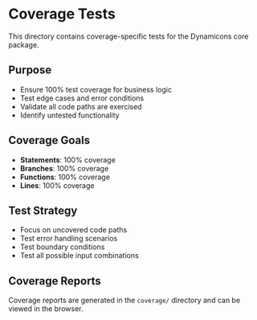 # Coverage Tests

This directory contains coverage-specific tests for the Dynamicons core package.

## Purpose

- Ensure 100% test coverage for business logic
- Test edge cases and error conditions
- Validate all code paths are exercised
- Identify untested functionality

## Coverage Goals

- **Statements**: 100% coverage
- **Branches**: 100% coverage
- **Functions**: 100% coverage
- **Lines**: 100% coverage

## Test Strategy

- Focus on uncovered code paths
- Test error handling scenarios
- Test boundary conditions
- Test all possible input combinations

## Coverage Reports

Coverage reports are generated in the `coverage/` directory and can be viewed in the browser.
